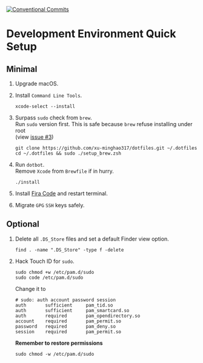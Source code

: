 [![Conventional Commits](https://img.shields.io/badge/Conventional%20Commits-1.0.0-%23FE5196?logo=conventionalcommits&logoColor=white)](https://conventionalcommits.org)

# Development Environment Quick Setup

## Minimal
1. Upgrade macOS.
2. Install `Command Line Tools`.
   ```shell
   xcode-select --install
   ```
3. Surpass `sudo` check from `brew`.  
   Run `sudo` version first. This is safe because `brew` refuse installing under root  
   (view [issue #3](https://github.com/xu-minghao317/dotfiles/issues/3#issue-1353082809))
   ```shell
   git clone https://github.com/xu-minghao317/dotfiles.git ~/.dotfiles
   cd ~/.dotfiles && sudo ./setup_brew.zsh
   ```
4. Run `dotbot`.  
   Remove `Xcode` from `Brewfile` if in hurry.
   ```shell
   ./install
   ```
5. Install [Fira Code](https://github.com/tonsky/FiraCode/releases) and restart terminal.

6. Migrate `GPG` `SSH` keys safely.

## Optional
1. Delete all `.DS_Store` files and set a default Finder view option.
   ```shell
   find . -name ".DS_Store" -type f -delete
   ```
2. Hack Touch ID for `sudo`.
   ```shell
   sudo chmod +w /etc/pam.d/sudo
   sudo code /etc/pam.d/sudo
   ```

   Change it to

   ```shell
   # sudo: auth account password session
   auth       sufficient     pam_tid.so
   auth       sufficient     pam_smartcard.so
   auth       required       pam_opendirectory.so
   account    required       pam_permit.so
   password   required       pam_deny.so
   session    required       pam_permit.so
   ```

   **Remember to restore permissions**

   ```shell
   sudo chmod -w /etc/pam.d/sudo
   ```